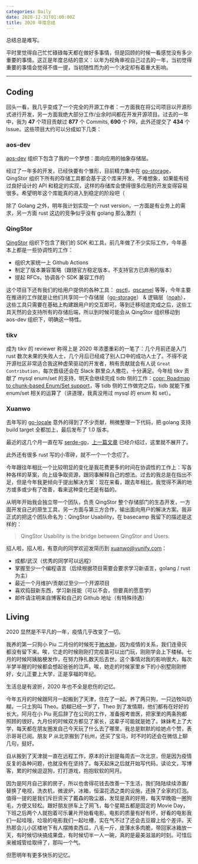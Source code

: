 ```yaml
---
categories: Daily
date: 2020-12-31T01:00:00Z
title: 2020 年度总结
---
```


总结总是难写。

平时里觉得自己忙忙碌碌每天都在做好多事情，但是回顾的时候一看感觉没有多少重要的事情。这正是年度总结的意义：以年为视角审视自己过去的一年，当初觉得重要的事情会觉得不值一提，当初随性而为的一个决定却有着重大影响。

---

## Coding

回头一看，我几乎变成了一个完全的开源工作者：一方面我在将公司项目以开源形式进行开发，另一方面我绝大部分工作/业余时间都在开发开源项目。过去的一年中，我为 **47** 个项目贡献过 **877** 个 Commits, **690** 个 PR，此外还提交了 **434** 个 Issue。这些项目大约可以分成如下几类：

### aos-dev

[aos-dev](https://github.com/aos-dev/) 组织下包含了我的一个梦想：面向应用的抽象存储层。

经过了一年多的开发，已经快要有个雏形，目前精力集中在 [go-storage](https://github.com/aos-dev/go-storage)，QingStor 组织下所有的存储工具都会基于这个库来开发。不难想象，如果能有经过良好设计的 API 和稳定的实现，这样的存储库会使得很多应用的开发变得容易很多。希望明年这个库能真的进入到稳定的阶段吧（

除了 Golang 之外，明年我计划实现一个 rust version，一方面是有业务上的需求，另一方面 rust 这边的竞争似乎没有 golang 那么激烈（

### QingStor

[QingStor](https://github.com/qingstor) 组织下包含了我们的 SDK 和工具，前几年做了不少实际工作，今年基本上都是一些协调性的工作：

- 组织大家统一上 Github Actions
- 制定了版本兼容策略（跟随官方稳定版本，不支持官方已弃用的版本）
- 提起 RFCs，协调各个 SDK 兼容工作的

这个项目下还有我们的给用户提供的各种工具： [qsctl](https://github.com/qingstor/qsctl)，[qscamel](https://github.com/qingstor/qscamel) 等等，今年主要在推进的工作就是让他们共享同一个存储层（[go-storage](https://github.com/aos-dev/go-storage)） & 逻辑层（[noah](https://github.com/qingstor/noah)），这些工具只需要在基础上构建跟用户的交互即可。等到迁移彻底完成之后，这些工具天然的会支持所有的存储后端，所以到时候可能会从 QingStor 组织移动到 aos-dev 组织下，明确这一特性。

### tikv

成为 tikv 的 reviewer 称得上是 2020 年浓墨重彩的一笔了：几个月前还是入门 rust 数次未果的失败人士，几个月后已经成了别人口中的成功人士了。不得不说开源社区非常适合我这种虚荣驱动的开发者，稍有贡献就会有人说 `Great Contribution`，每次晋级还会在 Slack 群里众人撒花，十分满足。今年给 tikv 贡献了 mysql enum/set 的支持，明天会继续完成 tidb 侧的工作：[copr: Roadmap to chunk-based Enum/Set support](https://github.com/tikv/tikv/issues/9066)，等 tidb 侧的工作做完之后，tidb 就能下推 enum/set 相关的运算了（讲道理，我真没用过 mysql 的 enum 和 set）。

### Xuanwo

去年写的 [go-locale](https://github.com/Xuanwo/go-locale) 意外的得到了不少贡献，稍微整理一下代码，把 golang 支持 build target 全都加上，最后发布了 1.0 版本。

最近的这几个月一直在写 [serde-go](https://github.com/Xuanwo/serde-go)，[上一篇文章](/2020/20-serde-go-note-1st/) 已经介绍过，这里就不展开了。

此外还有很多 rust 写的小零碎，就不一个一个念叨了。

今年跟往年相比一个比较明显的变化是我花费更多的时间在协调性的工作上：写各种各样的草案，向上级争取资源，跟同事解释自己的想法。过去的我总是在指出不足，但是今年我更倾向于提出解决方案：现在来看，跟去年相比，我觉得不满的地方或多或少有了改善，看来这种变化还是有益的。

从明年开始我会独立带一个团队，负责 QingStor 整个存储部门的生态开发，一方面开发自己的原生工具，另一方面与第三方合作，输出面向用户的解决方案。我非正式的把这个团队命名为：QingStor Usability，在 basecamp 我留下的描述是这样的：

> QingStor Usability is the bridge between QingStor and Users. 

招人啦，招人啦，有意向的同学欢迎发简历到 <xuanwo@yunify.com>：

- 成都/武汉（优秀的同学可以远程）
- 掌握至少一个编程语言（后续根据项目需要会要求学习新语言，golang / rust 为主）
- 最近一个月维护/贡献过至少一个开源项目
- 喜欢捣鼓新东西，学习新技能（可以不会，但要真的愿意学）
- 邮件请注明来自博客和自己的 Github 地址（有特殊待遇）

## Living

2020 显然是不平凡的一年，疫情几乎改变了一切。

我养的第一只狗小 Piu 二月份的时候死于[肺水肿](/2020/02/26/apiu/)，因为疫情的关系，我们连骨灰都没有留下来。唉，它走的时候刚刚打完疫苗可以出门玩，刚刚学会上下楼梯。七月的时候阿姨脑梗发作，在努力挣扎数天后去世。这个事情对我的影响很大，每次半梦半醒的时候都会想起爸爸的泣声。唉，她走的时候家里乡下的小别墅刚刚修好，女儿正要上大学，正是享福的年纪。

生活总是有波折，2020 年也不全是悲伤的记忆。

今年五月的时候跟阿月一起搬到了天津，住在了一起。养了两只狗，一只边牧叫奶糊，一只土狗叫 Theo。奶糊已经一岁了，Theo 到了发情期，他们都有在好好的长大。阿月在小 Piu 死后辞了在公司的工作，准备报考兽医，把家里的两条狗都照顾的很好。九月份的时候双方都见了家长，这辈子可能就是她了。妹妹考上了大学，每天都在朋友圈发自己今天玩了什么去了哪里，我总是默默的给她点个赞，表示哥哥已阅。朋友 P 从北京搬到了杭州，还买了宝马，时不时的还会在微信上聊几句，挺好。

自从搬到了天津就一直在远程工作，原本的计划是每周去一次北京，但是因为疫情反复的各种问题，也就没有在坚持了。每天起床之后就开始写代码，读论文，写博客，累的时候逗逗狗，打打游戏，抱抱软软的阿月。

因为是阿月自己家的房子，所以也舍得花钱去改善一下生活，我们陆陆续续添置/替换了电视，洗衣机，微波炉，冰箱，恒温花洒之类的设施，还换了全家的灯泡。值得一提的是我们斥巨资买了戴森的吸尘器，发现是真的好用，每天早晚吸一圈狗毛，方便又轻松。跟好朋友拼车上了网飞，每个星期五都是固定的 Movie Day，下班之后两个人就抱着可乐薯片开始看电影。电影的质量有好有坏，好看的电影我们一起哇哦，垃圾的电影我们一起吐槽，实在气不过了还会去豆瓣上给个差评。天热那会儿小区楼地下有人摆摊卖西瓜，八毛一斤，皮薄水多肉脆，带回家冰箱放一天，有时候切块搞成果盘，有时候切半一人一碗，真的是最美滋滋的时刻。可惜后来被城管给取缔了，那叫一个气。

但愿明年有更多快乐的记忆。
